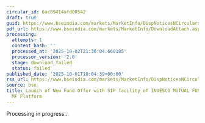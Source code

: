 ```yaml
---
circular_id: 6ac89414afd00542
draft: true
guid: https://www.bseindia.com/markets/MarketInfo/DispNoticesNCirculars.aspx?Noticeid={B04C85B4-4EC2-4B5D-9C04-31F64F19316C}&noticeno=20251001-22&dt=10/01/2025&icount=22&totcount=83&flag=0
pdf_url: https://www.bseindia.com/markets/MarketInfo/DownloadAttach.aspx?id=20251001-22&attachedId=
processing:
  attempts: 1
  content_hash: ''
  processed_at: '2025-10-02T21:36:04.660185'
  processor_version: '2.0'
  stage: download_failed
  status: failed
published_date: '2025-10-01T10:04:39+00:00'
rss_url: https://www.bseindia.com/markets/MarketInfo/DispNoticesNCirculars.aspx?Noticeid={B04C85B4-4EC2-4B5D-9C04-31F64F19316C}&noticeno=20251001-22&dt=10/01/2025&icount=22&totcount=83&flag=0
source: bse
title: Launch of New Fund Offer with SIP facility of INVESCO MUTUAL FUND on BSE StAR
  MF Platform
---
```


Processing in progress...